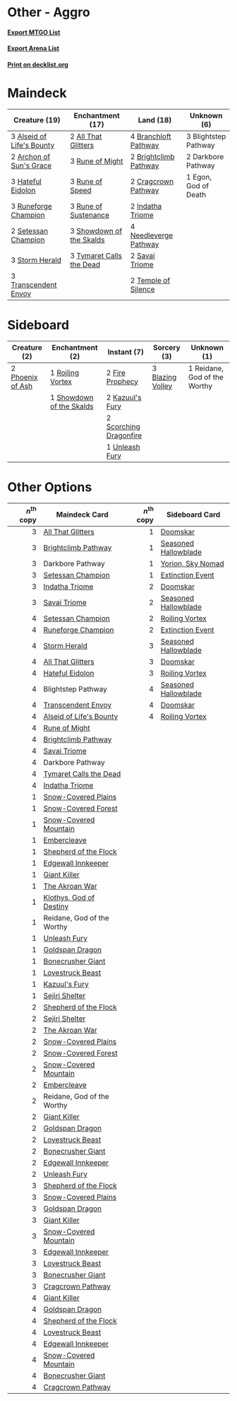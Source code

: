# Other - Aggro

#### [Export MTGO List](../collection/Other%20-%20Aggro/Other%20-%20Aggro.txt)
#### [Export Arena List](../collection/Other%20-%20Aggro/Other%20-%20Aggro_arena.txt)
#### [Print on decklist.org](http://decklist.org/?deckmain=2%09All%20That%20Glitters%0A3%09Alseid%20of%20Life's%20Bounty%0A2%09Archon%20of%20Sun's%20Grace%0A3%09Blightstep%20Pathway%0A4%09Branchloft%20Pathway%0A2%09Brightclimb%20Pathway%0A2%09Cragcrown%20Pathway%0A2%09Darkbore%20Pathway%0A1%09Egon,%20God%20of%20Death%0A3%09Hateful%20Eidolon%0A2%09Indatha%20Triome%0A4%09Needleverge%20Pathway%0A3%09Rune%20of%20Might%0A3%09Rune%20of%20Speed%0A3%09Rune%20of%20Sustenance%0A3%09Runeforge%20Champion%0A2%09Savai%20Triome%0A2%09Setessan%20Champion%0A3%09Showdown%20of%20the%20Skalds%0A3%09Storm%20Herald%0A2%09Temple%20of%20Silence%0A3%09Transcendent%20Envoy%0A3%09Tymaret%20Calls%20the%20Dead&deckside=3%09Blazing%20Volley%0A2%09Fire%20Prophecy%0A2%09Kazuul's%20Fury%0A2%09Phoenix%20of%20Ash%0A1%09Reidane,%20God%20of%20the%20Worthy%0A1%09Roiling%20Vortex%0A2%09Scorching%20Dragonfire%0A1%09Showdown%20of%20the%20Skalds%0A1%09Unleash%20Fury)
# Maindeck

|                                           Creature (19)                                            |                                         Enchantment (17)                                          |                                           Land (18)                                            |    Unknown (6)     |
|----------------------------------------------------------------------------------------------------|---------------------------------------------------------------------------------------------------|------------------------------------------------------------------------------------------------|--------------------|
|3 [Alseid of Life's Bounty](http://gatherer.wizards.com/Pages/Card/Details.aspx?multiverseid=476252)|2 [All That Glitters](http://gatherer.wizards.com/Pages/Card/Details.aspx?multiverseid=472964)     |4 [Branchloft Pathway](http://gatherer.wizards.com/Pages/Card/Details.aspx?multiverseid=491909) |3 Blightstep Pathway|
|2 [Archon of Sun's Grace](http://gatherer.wizards.com/Pages/Card/Details.aspx?multiverseid=476254)  |3 [Rune of Might](http://gatherer.wizards.com/Pages/Card/Details.aspx?multiverseid=503807)         |2 [Brightclimb Pathway](http://gatherer.wizards.com/Pages/Card/Details.aspx?multiverseid=491911)|2 Darkbore Pathway  |
|3 [Hateful Eidolon](http://gatherer.wizards.com/Pages/Card/Details.aspx?multiverseid=476352)        |3 [Rune of Speed](http://gatherer.wizards.com/Pages/Card/Details.aspx?multiverseid=503760)         |2 [Cragcrown Pathway](http://gatherer.wizards.com/Pages/Card/Details.aspx?multiverseid=491915)  |1 Egon, God of Death|
|3 [Runeforge Champion](http://gatherer.wizards.com/Pages/Card/Details.aspx?multiverseid=503632)     |3 [Rune of Sustenance](http://gatherer.wizards.com/Pages/Card/Details.aspx?multiverseid=503631)    |2 [Indatha Triome](http://gatherer.wizards.com/Pages/Card/Details.aspx?multiverseid=479768)     |                    |
|2 [Setessan Champion](http://gatherer.wizards.com/Pages/Card/Details.aspx?multiverseid=476449)      |3 [Showdown of the Skalds](http://gatherer.wizards.com/Pages/Card/Details.aspx?multiverseid=503845)|4 [Needleverge Pathway](http://gatherer.wizards.com/Pages/Card/Details.aspx?multiverseid=491918)|                    |
|3 [Storm Herald](http://gatherer.wizards.com/Pages/Card/Details.aspx?multiverseid=476407)           |3 [Tymaret Calls the Dead](http://gatherer.wizards.com/Pages/Card/Details.aspx?multiverseid=476369)|2 [Savai Triome](http://gatherer.wizards.com/Pages/Card/Details.aspx?multiverseid=479773)       |                    |
|3 [Transcendent Envoy](http://gatherer.wizards.com/Pages/Card/Details.aspx?multiverseid=476291)     |                                                                                                   |2 [Temple of Silence](http://gatherer.wizards.com/Pages/Card/Details.aspx?multiverseid=373522)  |                    |


# Sideboard

|                                       Creature (2)                                        |                                          Enchantment (2)                                          |                                           Instant (7)                                           |                                        Sorcery (3)                                        |        Unknown (1)         |
|-------------------------------------------------------------------------------------------|---------------------------------------------------------------------------------------------------|-------------------------------------------------------------------------------------------------|-------------------------------------------------------------------------------------------|----------------------------|
|2 [Phoenix of Ash](http://gatherer.wizards.com/Pages/Card/Details.aspx?multiverseid=476399)|1 [Roiling Vortex](http://gatherer.wizards.com/Pages/Card/Details.aspx?multiverseid=491797)        |2 [Fire Prophecy](http://gatherer.wizards.com/Pages/Card/Details.aspx?multiverseid=479636)       |3 [Blazing Volley](http://gatherer.wizards.com/Pages/Card/Details.aspx?multiverseid=426821)|1 Reidane, God of the Worthy|
|                                                                                           |1 [Showdown of the Skalds](http://gatherer.wizards.com/Pages/Card/Details.aspx?multiverseid=503845)|2 [Kazuul's Fury](http://gatherer.wizards.com/Pages/Card/Details.aspx?multiverseid=491786)       |                                                                                           |                            |
|                                                                                           |                                                                                                   |2 [Scorching Dragonfire](http://gatherer.wizards.com/Pages/Card/Details.aspx?multiverseid=473101)|                                                                                           |                            |
|                                                                                           |                                                                                                   |1 [Unleash Fury](http://gatherer.wizards.com/Pages/Card/Details.aspx?multiverseid=485493)        |                                                                                           |                            |


# Other Options

|*n*<sup>th</sup> copy|                                          Maindeck Card                                           |*n*<sup>th</sup> copy|                                        Sideboard Card                                         |
|--------------------:|--------------------------------------------------------------------------------------------------|--------------------:|-----------------------------------------------------------------------------------------------|
|                    3|[All That Glitters](http://gatherer.wizards.com/Pages/Card/Details.aspx?multiverseid=472964)      |                    1|[Doomskar](http://gatherer.wizards.com/Pages/Card/Details.aspx?multiverseid=503613)            |
|                    3|[Brightclimb Pathway](http://gatherer.wizards.com/Pages/Card/Details.aspx?multiverseid=491911)    |                    1|[Seasoned Hallowblade](http://gatherer.wizards.com/Pages/Card/Details.aspx?multiverseid=485357)|
|                    3|Darkbore Pathway                                                                                  |                    1|[Yorion, Sky Nomad](http://gatherer.wizards.com/Pages/Card/Details.aspx?multiverseid=479752)   |
|                    3|[Setessan Champion](http://gatherer.wizards.com/Pages/Card/Details.aspx?multiverseid=476449)      |                    1|[Extinction Event](http://gatherer.wizards.com/Pages/Card/Details.aspx?multiverseid=479608)    |
|                    3|[Indatha Triome](http://gatherer.wizards.com/Pages/Card/Details.aspx?multiverseid=479768)         |                    2|[Doomskar](http://gatherer.wizards.com/Pages/Card/Details.aspx?multiverseid=503613)            |
|                    3|[Savai Triome](http://gatherer.wizards.com/Pages/Card/Details.aspx?multiverseid=479773)           |                    2|[Seasoned Hallowblade](http://gatherer.wizards.com/Pages/Card/Details.aspx?multiverseid=485357)|
|                    4|[Setessan Champion](http://gatherer.wizards.com/Pages/Card/Details.aspx?multiverseid=476449)      |                    2|[Roiling Vortex](http://gatherer.wizards.com/Pages/Card/Details.aspx?multiverseid=491797)      |
|                    4|[Runeforge Champion](http://gatherer.wizards.com/Pages/Card/Details.aspx?multiverseid=503632)     |                    2|[Extinction Event](http://gatherer.wizards.com/Pages/Card/Details.aspx?multiverseid=479608)    |
|                    4|[Storm Herald](http://gatherer.wizards.com/Pages/Card/Details.aspx?multiverseid=476407)           |                    3|[Seasoned Hallowblade](http://gatherer.wizards.com/Pages/Card/Details.aspx?multiverseid=485357)|
|                    4|[All That Glitters](http://gatherer.wizards.com/Pages/Card/Details.aspx?multiverseid=472964)      |                    3|[Doomskar](http://gatherer.wizards.com/Pages/Card/Details.aspx?multiverseid=503613)            |
|                    4|[Hateful Eidolon](http://gatherer.wizards.com/Pages/Card/Details.aspx?multiverseid=476352)        |                    3|[Roiling Vortex](http://gatherer.wizards.com/Pages/Card/Details.aspx?multiverseid=491797)      |
|                    4|Blightstep Pathway                                                                                |                    4|[Seasoned Hallowblade](http://gatherer.wizards.com/Pages/Card/Details.aspx?multiverseid=485357)|
|                    4|[Transcendent Envoy](http://gatherer.wizards.com/Pages/Card/Details.aspx?multiverseid=476291)     |                    4|[Doomskar](http://gatherer.wizards.com/Pages/Card/Details.aspx?multiverseid=503613)            |
|                    4|[Alseid of Life's Bounty](http://gatherer.wizards.com/Pages/Card/Details.aspx?multiverseid=476252)|                    4|[Roiling Vortex](http://gatherer.wizards.com/Pages/Card/Details.aspx?multiverseid=491797)      |
|                    4|[Rune of Might](http://gatherer.wizards.com/Pages/Card/Details.aspx?multiverseid=503807)          |                     |                                                                                               |
|                    4|[Brightclimb Pathway](http://gatherer.wizards.com/Pages/Card/Details.aspx?multiverseid=491911)    |                     |                                                                                               |
|                    4|[Savai Triome](http://gatherer.wizards.com/Pages/Card/Details.aspx?multiverseid=479773)           |                     |                                                                                               |
|                    4|Darkbore Pathway                                                                                  |                     |                                                                                               |
|                    4|[Tymaret Calls the Dead](http://gatherer.wizards.com/Pages/Card/Details.aspx?multiverseid=476369) |                     |                                                                                               |
|                    4|[Indatha Triome](http://gatherer.wizards.com/Pages/Card/Details.aspx?multiverseid=479768)         |                     |                                                                                               |
|                    1|[Snow-Covered Plains](http://gatherer.wizards.com/Pages/Card/Details.aspx?multiverseid=121267)    |                     |                                                                                               |
|                    1|[Snow-Covered Forest](http://gatherer.wizards.com/Pages/Card/Details.aspx?multiverseid=121192)    |                     |                                                                                               |
|                    1|[Snow-Covered Mountain](http://gatherer.wizards.com/Pages/Card/Details.aspx?multiverseid=121233)  |                     |                                                                                               |
|                    1|[Embercleave](http://gatherer.wizards.com/Pages/Card/Details.aspx?multiverseid=473082)            |                     |                                                                                               |
|                    1|[Shepherd of the Flock](http://gatherer.wizards.com/Pages/Card/Details.aspx?multiverseid=472990)  |                     |                                                                                               |
|                    1|[Edgewall Innkeeper](http://gatherer.wizards.com/Pages/Card/Details.aspx?multiverseid=473113)     |                     |                                                                                               |
|                    1|[Giant Killer](http://gatherer.wizards.com/Pages/Card/Details.aspx?multiverseid=472976)           |                     |                                                                                               |
|                    1|[The Akroan War](http://gatherer.wizards.com/Pages/Card/Details.aspx?multiverseid=476375)         |                     |                                                                                               |
|                    1|[Klothys, God of Destiny](http://gatherer.wizards.com/Pages/Card/Details.aspx?multiverseid=476471)|                     |                                                                                               |
|                    1|Reidane, God of the Worthy                                                                        |                     |                                                                                               |
|                    1|[Unleash Fury](http://gatherer.wizards.com/Pages/Card/Details.aspx?multiverseid=485493)           |                     |                                                                                               |
|                    1|[Goldspan Dragon](http://gatherer.wizards.com/Pages/Card/Details.aspx?multiverseid=503751)        |                     |                                                                                               |
|                    1|[Bonecrusher Giant](http://gatherer.wizards.com/Pages/Card/Details.aspx?multiverseid=473077)      |                     |                                                                                               |
|                    1|[Lovestruck Beast](http://gatherer.wizards.com/Pages/Card/Details.aspx?multiverseid=473127)       |                     |                                                                                               |
|                    1|[Kazuul's Fury](http://gatherer.wizards.com/Pages/Card/Details.aspx?multiverseid=491786)          |                     |                                                                                               |
|                    1|[Sejiri Shelter](http://gatherer.wizards.com/Pages/Card/Details.aspx?multiverseid=491662)         |                     |                                                                                               |
|                    2|[Shepherd of the Flock](http://gatherer.wizards.com/Pages/Card/Details.aspx?multiverseid=472990)  |                     |                                                                                               |
|                    2|[Sejiri Shelter](http://gatherer.wizards.com/Pages/Card/Details.aspx?multiverseid=491662)         |                     |                                                                                               |
|                    2|[The Akroan War](http://gatherer.wizards.com/Pages/Card/Details.aspx?multiverseid=476375)         |                     |                                                                                               |
|                    2|[Snow-Covered Plains](http://gatherer.wizards.com/Pages/Card/Details.aspx?multiverseid=121267)    |                     |                                                                                               |
|                    2|[Snow-Covered Forest](http://gatherer.wizards.com/Pages/Card/Details.aspx?multiverseid=121192)    |                     |                                                                                               |
|                    2|[Snow-Covered Mountain](http://gatherer.wizards.com/Pages/Card/Details.aspx?multiverseid=121233)  |                     |                                                                                               |
|                    2|[Embercleave](http://gatherer.wizards.com/Pages/Card/Details.aspx?multiverseid=473082)            |                     |                                                                                               |
|                    2|Reidane, God of the Worthy                                                                        |                     |                                                                                               |
|                    2|[Giant Killer](http://gatherer.wizards.com/Pages/Card/Details.aspx?multiverseid=472976)           |                     |                                                                                               |
|                    2|[Goldspan Dragon](http://gatherer.wizards.com/Pages/Card/Details.aspx?multiverseid=503751)        |                     |                                                                                               |
|                    2|[Lovestruck Beast](http://gatherer.wizards.com/Pages/Card/Details.aspx?multiverseid=473127)       |                     |                                                                                               |
|                    2|[Bonecrusher Giant](http://gatherer.wizards.com/Pages/Card/Details.aspx?multiverseid=473077)      |                     |                                                                                               |
|                    2|[Edgewall Innkeeper](http://gatherer.wizards.com/Pages/Card/Details.aspx?multiverseid=473113)     |                     |                                                                                               |
|                    2|[Unleash Fury](http://gatherer.wizards.com/Pages/Card/Details.aspx?multiverseid=485493)           |                     |                                                                                               |
|                    3|[Shepherd of the Flock](http://gatherer.wizards.com/Pages/Card/Details.aspx?multiverseid=472990)  |                     |                                                                                               |
|                    3|[Snow-Covered Plains](http://gatherer.wizards.com/Pages/Card/Details.aspx?multiverseid=121267)    |                     |                                                                                               |
|                    3|[Goldspan Dragon](http://gatherer.wizards.com/Pages/Card/Details.aspx?multiverseid=503751)        |                     |                                                                                               |
|                    3|[Giant Killer](http://gatherer.wizards.com/Pages/Card/Details.aspx?multiverseid=472976)           |                     |                                                                                               |
|                    3|[Snow-Covered Mountain](http://gatherer.wizards.com/Pages/Card/Details.aspx?multiverseid=121233)  |                     |                                                                                               |
|                    3|[Edgewall Innkeeper](http://gatherer.wizards.com/Pages/Card/Details.aspx?multiverseid=473113)     |                     |                                                                                               |
|                    3|[Lovestruck Beast](http://gatherer.wizards.com/Pages/Card/Details.aspx?multiverseid=473127)       |                     |                                                                                               |
|                    3|[Bonecrusher Giant](http://gatherer.wizards.com/Pages/Card/Details.aspx?multiverseid=473077)      |                     |                                                                                               |
|                    3|[Cragcrown Pathway](http://gatherer.wizards.com/Pages/Card/Details.aspx?multiverseid=491915)      |                     |                                                                                               |
|                    4|[Giant Killer](http://gatherer.wizards.com/Pages/Card/Details.aspx?multiverseid=472976)           |                     |                                                                                               |
|                    4|[Goldspan Dragon](http://gatherer.wizards.com/Pages/Card/Details.aspx?multiverseid=503751)        |                     |                                                                                               |
|                    4|[Shepherd of the Flock](http://gatherer.wizards.com/Pages/Card/Details.aspx?multiverseid=472990)  |                     |                                                                                               |
|                    4|[Lovestruck Beast](http://gatherer.wizards.com/Pages/Card/Details.aspx?multiverseid=473127)       |                     |                                                                                               |
|                    4|[Edgewall Innkeeper](http://gatherer.wizards.com/Pages/Card/Details.aspx?multiverseid=473113)     |                     |                                                                                               |
|                    4|[Snow-Covered Mountain](http://gatherer.wizards.com/Pages/Card/Details.aspx?multiverseid=121233)  |                     |                                                                                               |
|                    4|[Bonecrusher Giant](http://gatherer.wizards.com/Pages/Card/Details.aspx?multiverseid=473077)      |                     |                                                                                               |
|                    4|[Cragcrown Pathway](http://gatherer.wizards.com/Pages/Card/Details.aspx?multiverseid=491915)      |                     |                                                                                               |

